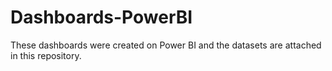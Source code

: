 # Dashboards-PowerBI

These dashboards were created on Power BI and the datasets are attached in this repository.

